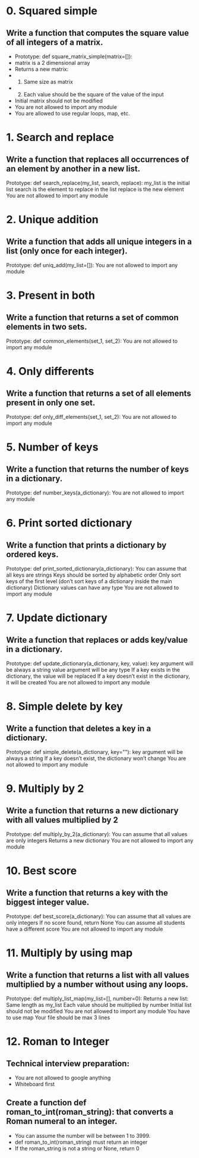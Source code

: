 # 0. Squared simple
## Write a function that computes the square value of all integers of a matrix.
* Prototype: def square_matrix_simple(matrix=[]):
* matrix is a 2 dimensional array
* Returns a new matrix:
* 1. Same size as matrix
* 2. Each value should be the square of the value of the input
* Initial matrix should not be modified
* You are not allowed to import any module
* You are allowed to use regular loops, map, etc.

# 1. Search and replace
## Write a function that replaces all occurrences of an element by another in a new list.
Prototype: def search_replace(my_list, search, replace):
my_list is the initial list
search is the element to replace in the list
replace is the new element
You are not allowed to import any module

# 2. Unique addition
## Write a function that adds all unique integers in a list (only once for each integer).
Prototype: def uniq_add(my_list=[]):
You are not allowed to import any module

# 3. Present in both
## Write a function that returns a set of common elements in two sets.
Prototype: def common_elements(set_1, set_2):
You are not allowed to import any module

# 4. Only differents
## Write a function that returns a set of all elements present in only one set.
Prototype: def only_diff_elements(set_1, set_2):
You are not allowed to import any module

# 5. Number of keys
## Write a function that returns the number of keys in a dictionary.
Prototype: def number_keys(a_dictionary):
You are not allowed to import any module

# 6. Print sorted dictionary
## Write a function that prints a dictionary by ordered keys.
Prototype: def print_sorted_dictionary(a_dictionary):
You can assume that all keys are strings
Keys should be sorted by alphabetic order
Only sort keys of the first level (don’t sort keys of a dictionary inside the main dictionary)
Dictionary values can have any type
You are not allowed to import any module

# 7. Update dictionary
## Write a function that replaces or adds key/value in a dictionary.
Prototype: def update_dictionary(a_dictionary, key, value):
key argument will be always a string
value argument will be any type
If a key exists in the dictionary, the value will be replaced
If a key doesn’t exist in the dictionary, it will be created
You are not allowed to import any module

# 8. Simple delete by key
## Write a function that deletes a key in a dictionary.
Prototype: def simple_delete(a_dictionary, key=""):
key argument will be always a string
If a key doesn’t exist, the dictionary won’t change
You are not allowed to import any module

# 9. Multiply by 2
## Write a function that returns a new dictionary with all values multiplied by 2
Prototype: def multiply_by_2(a_dictionary):
You can assume that all values are only integers
Returns a new dictionary
You are not allowed to import any module

# 10. Best score
## Write a function that returns a key with the biggest integer value.
Prototype: def best_score(a_dictionary):
You can assume that all values are only integers
If no score found, return None
You can assume all students have a different score
You are not allowed to import any module

# 11. Multiply by using map
## Write a function that returns a list with all values multiplied by a number without using any loops.
Prototype: def multiply_list_map(my_list=[], number=0):
Returns a new list:
Same length as my_list
Each value should be multiplied by number
Initial list should not be modified
You are not allowed to import any module
You have to use map
Your file should be max 3 lines

# 12. Roman to Integer
## Technical interview preparation:
* You are not allowed to google anything
* Whiteboard first
## Create a function def roman_to_int(roman_string): that converts a Roman numeral to an integer.
* You can assume the number will be between 1 to 3999.
* def roman_to_int(roman_string) must return an integer
* If the roman_string is not a string or None, return 0


